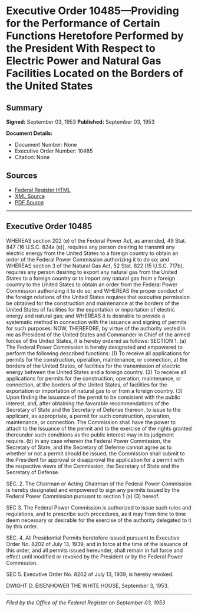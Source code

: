 # Executive Order 10485—Providing for the Performance of Certain Functions Heretofore Performed by the President With Respect to Electric Power and Natural Gas Facilities Located on the Borders of the United States

## Summary

**Signed:** September 03, 1953
**Published:** September 03, 1953

**Document Details:**
- Document Number: None
- Executive Order Number: 10485
- Citation: None

## Sources
- [Federal Register HTML](https://www.presidency.ucsb.edu/documents/executive-order-10485-providing-for-the-performance-certain-functions-heretofore-performed)
- [XML Source](None)
- [PDF Source](None)

---

## Executive Order 10485

WHEREAS section 202 (e) of the Federal Power Act, as amended, 49 Stat. 847 (16 U.S.C. 824a (e)), requires any person desiring to transmit any electric energy from the United States to a foreign country to obtain an order of the Federal Power Commission authorizing it to do so; and
WHEREAS section 3 of the Natural Gas Act, 52 Stat. 822 (15 U.S.C. 717b), requires any person desiring to export any natural gas from the United States to a foreign country or to import any natural gas from a foreign country to the United States to obtain an order from the Federal Power Commission authorizing it to do so; and
WHEREAS the proper conduct of the foreign relations of the United States requires that executive permission be obtained for the construction and maintenance at the borders of the United States of facilities for the exportation or importation of electric energy and natural gas; and
WHEREAS it is desirable to provide a systematic method in connection with the issuance and signing of permits for such purposes:
NOW, THEREFORE, by virtue of the authority vested in me as President of the United States and Commander in Chief of the armed forces of the United States, it is hereby ordered as follows:
SECTION 1. (a) The Federal Power Commission is hereby designated and empowered to perform the following described functions:
    (1) To receive all applications for permits for the construction, operation, maintenance, or connection, at the borders of the United States, of facilities for the transmission of electric energy between the United States and a foreign country.
    (2) To receive all applications for permits for the construction, operation, maintenance, or connection, at the borders of the United States, of facilities for the exportation or importation of natural gas to or from a foreign country.
    (3) Upon finding the issuance of the permit to be consistent with the public interest, and, after obtaining the favorable recommendations of the Secretary of State and the Secretary of Defense thereon, to issue to the applicant, as appropriate, a permit for such construction, operation, maintenance, or connection. The Commission shall have the power to attach to the Issuance of the permit and to the exercise of the rights granted thereunder such conditions as the public interest may in its judgment require.
(b) In any case wherein the Federal Power Commission, the Secretary of State, and the Secretary of Defense cannot agree as to whether or not a permit should be issued, the Commission shall submit to the President for approval or disapproval the application for a permit with the respective views of the Commission, the Secretary of State and the Secretary of Defense.

SEC. 2. The Chairman or Acting Chairman of the Federal Power Commission is hereby designated and empowered to sign any permits issued by the Federal Power Commission pursuant to section 1 (a) (3) hereof.

SEC 3. The Federal Power Commission is authorized to issue such rules and regulations, and to prescribe such procedures, as it may from time to time deem necessary or desirable for the exercise of the authority delegated to it by this order.

SEC. 4. All Presidential Permits heretofore issued pursuant to Executive Order No. 8202 of July 13, 1939, and in force at the time of the issuance of this order, and all permits issued hereunder, shall remain in full force and effect until modified or revoked by the President or by the Federal Power Commission.

SEC 5. Executive Order No. 8202 of July 13, 1939, is hereby revoked.

DWIGHT D. EISENHOWER
THE WHITE HOUSE,
September 3, 1953.

---

*Filed by the Office of the Federal Register on September 03, 1953*
